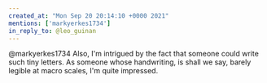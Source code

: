 ```yaml
---
created_at: "Mon Sep 20 20:14:10 +0000 2021"
mentions: ['markyerkes1734']
in_reply_to: @leo_guinan
---
```


@markyerkes1734 Also, I'm intrigued by the fact that someone could write such tiny letters. As someone whose handwriting, is shall we say, barely legible at macro scales, I'm quite impressed.